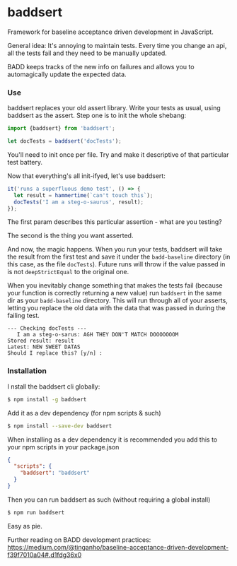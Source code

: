 # baddsert

Framework for baseline acceptance driven development in JavaScript.

General idea: It's annoying to maintain tests.  Every time you change an api, all the tests fail and they need to be manually updated.

BADD keeps tracks of the new info on failures and allows you to automagically update the expected data.

### Use

baddsert replaces your old assert library.  Write your tests as usual, using baddsert as the assert.  Step one is to init the whole shebang:

```typescript
import {baddsert} from 'baddsert';

let docTests = baddsert('docTests');
```

You'll need to init once per file.  Try and make it descriptive of that particular test battery.

Now that everything's all init-ifyed, let's use baddsert:

```typescript
it('runs a superfluous demo test', () => {
  let result = hammertime(`can't touch this`);
  docTests('I am a steg-o-saurus', result);
});
```

The first param describes this particular assertion - what are you testing?

The second is the thing you want asserted.

And now, the magic happens.  When you run your tests, baddsert will take the result from the first test and save it under the `badd-baseline` directory (in this case, as the file `docTests`).  Future runs will throw if the value passed in is not `deepStrictEqual` to the original one.

When you inevitably change something that makes the tests fail (because your function is correctly returning a new value) run `baddsert` in the same dir as your `badd-baseline` directory.  This will run through all of your asserts, letting you replace the old data with the data that was passed in during the failing test.

```
--- Checking docTests ---
   I am a steg-o-sarus: AGH THEY DON'T MATCH DOOOOOOOM
Stored result: result
Latest: NEW SWEET DATAS
Should I replace this? [y/n] :
```

### Installation
I
nstall the baddsert cli globally:

```sh
$ npm install -g baddsert
```

Add it as a dev dependency (for npm scripts & such)

```sh
$ npm install --save-dev baddsert
```

When installing as a dev dependency it is recommended you add this to your npm scripts in your package.json

```json
{
  "scripts": {
    "baddsert": "baddsert"
  }
}
```

Then you can run baddsert as such (without requiring a global install)

```sh
$ npm run baddsert
```

Easy as pie.

Further reading on BADD development practices: https://medium.com/@tinganho/baseline-acceptance-driven-development-f39f7010a04#.d1fdg36x0
